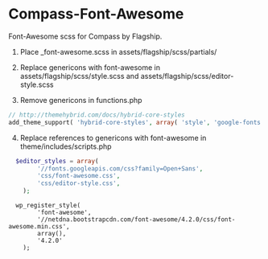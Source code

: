 Compass-Font-Awesome
====================

Font-Awesome scss for Compass by Flagship.

1. Place _font-awesome.scss in assets/flagship/scss/partials/

2. Replace genericons with font-awesome in assets/flagship/scss/style.scss and assets/flagship/scss/editor-style.scss

3. Remove genericons in functions.php
```php
// http://themehybrid.com/docs/hybrid-core-styles
add_theme_support( 'hybrid-core-styles', array( 'style', 'google-fonts' ) );
```

4. Replace references to genericons with font-awesome in theme/includes/scripts.php
```php
  $editor_styles = array(
		'//fonts.googleapis.com/css?family=Open+Sans',
		'css/font-awesome.css',
		'css/editor-style.css',
	);
```
```
  wp_register_style(
		'font-awesome',
		'//netdna.bootstrapcdn.com/font-awesome/4.2.0/css/font-awesome.min.css',
		array(),
		'4.2.0'
	);
```
